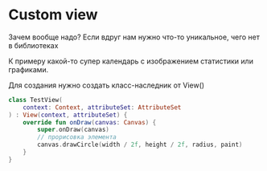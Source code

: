 # Custom view

Зачем вообще надо?
Если вдруг нам нужно что-то уникальное, чего нет в библиотеках

К примеру какой-то супер календарь с изображением статистики или графиками.

Для создания нужно создать класс-наследник от View()

```kotlin
class TestView(
    context: Context, attributeSet: AttributeSet
) : View(context, attributeSet) {
    override fun onDraw(canvas: Canvas) {
        super.onDraw(canvas)
        // прорисовка элемента
        canvas.drawCircle(width / 2f, height / 2f, radius, paint)
    }
}
```